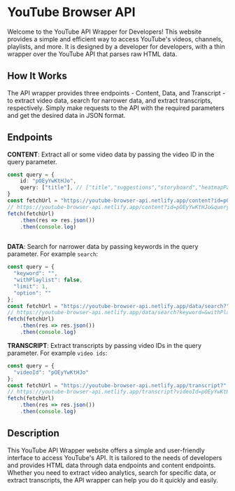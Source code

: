 <meta name="description" content="Access YouTube's videos, channels, playlists and more through our YouTube API Wrapper website. Our API wrapper offers content, data, and transcript endpoints with a simple interface tailored to your needs." />
<meta name="keywords" content="YouTube API, YouTube API Wrapper, video data, transcripts, channels, playlists, data endpoints, content endpoints, HTML data, simple interface, user-friendly." />

# YouTube Browser API
Welcome to the YouTube API Wrapper for Developers! This website provides a simple and efficient way to access YouTube's videos, channels, playlists, and more. It is designed by a developer for developers, with a thin wrapper over the YouTube API that parses raw HTML data.

## How It Works
The API wrapper provides three endpoints - Content, Data, and Transcript - to extract video data, search for narrower data, and extract transcripts, respectively. Simply make requests to the API with the required parameters and get the desired data in JSON format.

## Endpoints

**CONTENT**: Extract all or some video data by passing the video ID in the query parameter.
```ts
const query = {
	id: "pOEyYwKtHJo",
	query: ["title"], // ["title","suggestions","storyboard","heatmapPath","isLive","channel","description","initialData","playerResponse","apiToken","context","auto_chapters","chapters","heatmap"]
}
const fetchUrl = "https://youtube-browser-api.netlify.app/content?id=pOEyYwKtHJo&query=" + selectedIds.join()
// https://youtube-browser-api.netlify.app/content?id=pOEyYwKtHJo&query=title&format=json
fetch(fetchUrl)
	.then(res => res.json())
	.then(console.log)
			
```

**DATA**: Search for narrower data by passing keywords in the query parameter. For example `search`:
```ts
const query = {
  "keyword": "",
  "withPlaylist": false,
  "limit": 1,
  "option": ""
};
const fetchUrl = "https://youtube-browser-api.netlify.app/data/search?" + new URLSearchParams(query).toString()
// https://youtube-browser-api.netlify.app/data/search?keyword=&withPlaylist=false&limit=1&option=&format=json
fetch(fetchUrl)
	.then(res => res.json())
	.then(console.log)
```

**TRANSCRIPT**: Extract transcripts by passing video IDs in the query parameter. For example `video ids`:
```ts
const query = {
  "videoId": "pOEyYwKtHJo"
};
const fetchUrl = "https://youtube-browser-api.netlify.app/transcript?" + new URLSearchParams(query).toString()
// https://youtube-browser-api.netlify.app/transcript?videoId=pOEyYwKtHJo&format=json
fetch(fetchUrl)
	.then(res => res.json())
	.then(console.log)
```
## Description
This YouTube API Wrapper website offers a simple and user-friendly interface to access YouTube's API. It is tailored to the needs of developers and provides HTML data through data endpoints and content endpoints. Whether you need to extract video analytics, search for specific data, or extract transcripts, the API wrapper can help you do it quickly and easily.
